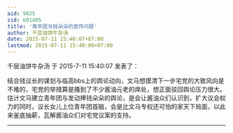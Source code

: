 ```yaml
---
aid: 9025
zid: 601405
title: '青年团与钱朵朵的宣传问题'
author: 千层油饼牛杂汤
date: 2015-07-11 15:40:07+07:00
lastmod: 2015-07-11 15:40:00+07:00
---
```


千层油饼牛杂汤 于 2015-7-11 15:40:07 发表了：

结合钱议长的谋划与临高bbs上的舆论动向，文马想摸清下一步宅党的大致风向是不难的，宅党的举措算是搔到了不少酱油元老的痒处，想正面驳回舆论压力很大。估计文马建立青年团与发动捧钱朵朵的舆论，是会让酱油众们认识到，扩大议会权力的同时，议长女儿上位青年团首脑，会是比文马专权还可怕的家天下局面，以此来釜底抽薪，瓦解酱油众们对宅党议案的支持。

---------


